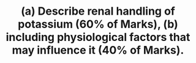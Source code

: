 ---
title: "(a) Describe renal handling of potassium (60% of Marks), (b) including physiological factors that may influence it (40% of Marks)."
entityType: SAQ
exam: PEX
college: CICM
year: 2023
sitting: A
question: 5
passRate: 33
EC_expectedDomains:
- "Net potassium flux is a function of filtration, reabsorption, secretion and excretion."
- "Division of the nephron into relevant sections and described how potassium was handled in each section."
- "Percentage reabsorption along each section, as well as the relevant active and passive pathways for reabsorption and/or secretion including the cells and channels/pumps involved."
- "Physiological factors regulating each of these mechanisms"
EC_errorsCommon:
- "This question related to the renal handling of potassium, the physiology of potassium in the rest of the body was not relevant."
---